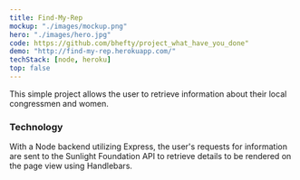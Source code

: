 ```yaml
---
title: Find-My-Rep
mockup: "./images/mockup.png"
hero: "./images/hero.jpg"
code: https://github.com/bhefty/project_what_have_you_done"
demo: "http://find-my-rep.herokuapp.com/"
techStack: [node, heroku]
top: false
---
```


This simple project allows the user to retrieve information about their local congressmen and women.

### Technology

With a Node backend utilizing Express, the user's requests for information are sent to the Sunlight Foundation API to retrieve details to be rendered on the page view using Handlebars.